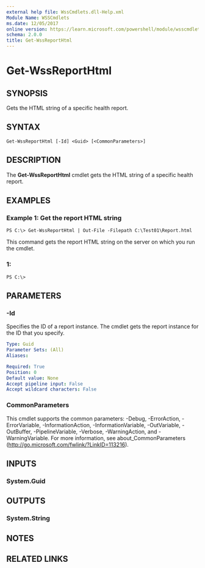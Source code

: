 ```yaml
---
external help file: WssCmdlets.dll-Help.xml
Module Name: WSSCmdlets
ms.date: 12/05/2017
online version: https://learn.microsoft.com/powershell/module/wsscmdlets/get-wssreporthtml?view=windowsserver2012r2-ps&wt.mc_id=ps-gethelp
schema: 2.0.0
title: Get-WssReportHtml
---
```


# Get-WssReportHtml

## SYNOPSIS
Gets the HTML string of a specific health report.

## SYNTAX

```
Get-WssReportHtml [-Id] <Guid> [<CommonParameters>]
```

## DESCRIPTION
The **Get-WssReportHtml** cmdlet gets the HTML string of a specific health report.

## EXAMPLES

### Example 1: Get the report HTML string
```
PS C:\> Get-WssReportHtml | Out-File -Filepath C:\Test01\Report.html
```

This command gets the report HTML string on the server on which you run the cmdlet.

### 1:
```
PS C:\>
```

## PARAMETERS

### -Id
Specifies the ID of a report instance.
The cmdlet gets the report instance for the ID that you specify.

```yaml
Type: Guid
Parameter Sets: (All)
Aliases: 

Required: True
Position: 0
Default value: None
Accept pipeline input: False
Accept wildcard characters: False
```

### CommonParameters
This cmdlet supports the common parameters: -Debug, -ErrorAction, -ErrorVariable, -InformationAction, -InformationVariable, -OutVariable, -OutBuffer, -PipelineVariable, -Verbose, -WarningAction, and -WarningVariable. For more information, see about_CommonParameters (http://go.microsoft.com/fwlink/?LinkID=113216).

## INPUTS

### System.Guid

## OUTPUTS

### System.String

## NOTES

## RELATED LINKS

